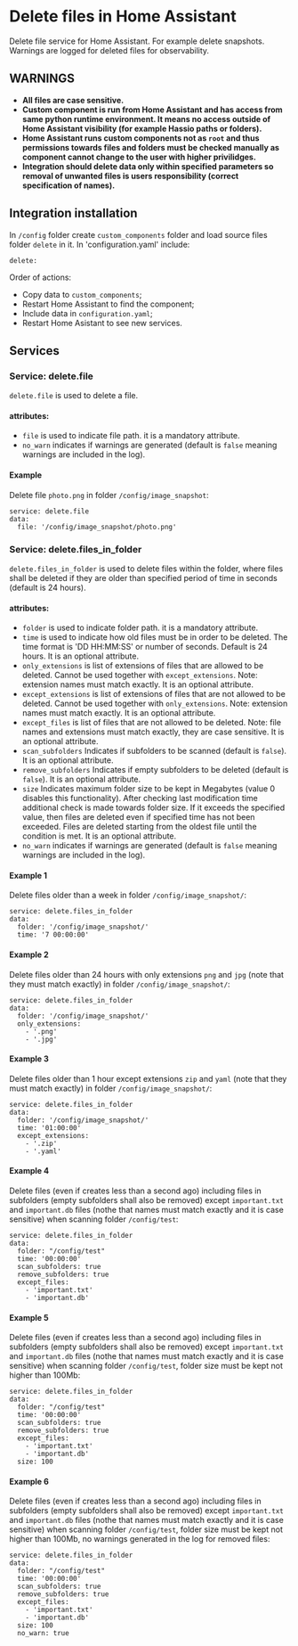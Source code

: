 # Delete files in Home Assistant
Delete file service for Home Assistant. For example delete snapshots. Warnings are logged for deleted files for observability.

## WARNINGS
- **All files are case sensitive.**
- **Custom component is run from Home Assistant and has access from same python runtime environment. It means no access outside of Home Assistant visibility (for example Hassio paths or folders).**
- **Home Assistant runs custom components not as `root` and thus permissions towards files and folders must be checked manually as component cannot change to the user with higher privilidges.**
- **Integration should delete data only within specified parameters so removal of unwanted files is users responsibility (correct specification of names).**

## Integration installation
In `/config` folder create `custom_components` folder and load source files folder `delete` in it. In 'configuration.yaml' include:
```
delete:
```
Order of actions:
- Copy data to `custom_components`;
- Restart Home Assistant to find the component;
- Include data in `configuration.yaml`;
- Restart Home Asistant to see new services.

## Services
### Service: delete.file
`delete.file` is used to delete a file.

#### attributes:
- `file` is used to indicate file path. it is a mandatory attribute.
- `no_warn` indicates if warnings are generated (default is `false` meaning warnings are included in the log).

#### Example
Delete file `photo.png` in folder `/config/image_snapshot`:
```
service: delete.file
data:
  file: '/config/image_snapshot/photo.png'
```

### Service: delete.files_in_folder
`delete.files_in_folder` is used to delete files within the folder, where files shall be deleted if they are older than specified period of time in seconds (default is 24 hours).

#### attributes:
- `folder` is used to indicate folder path. it is a mandatory attribute.
- `time` is used to indicate how old files must be in order to be deleted. The time format is 'DD HH:MM:SS' or number of seconds. Default is 24 hours. It is an optional attribute.
- `only_extensions` is list of extensions of files that are allowed to be deleted. Cannot be used together with `except_extensions`. Note: extension names must match exactly. It is an optional attribute.
- `except_extensions` is list of extensions of files that are not allowed to be deleted. Cannot be used together with `only_extensions`. Note: extension names must match exactly. It is an optional attribute.
- `except_files` is list of files that are not allowed to be deleted. Note: file names and extensions must match exactly, they are case sensitive. It is an optional attribute.
- `scan_subfolders` Indicates if subfolders to be scanned (default is `false`). It is an optional attribute.
- `remove_subfolders` Indicates if empty subfolders to be deleted (default is `false`). It is an optional attribute.
- `size` Indicates maximum folder size to be kept in Megabytes (value 0 disables this functionality). After checking last modification time additional check is made towards folder size. If it exceeds the specified value, then files are deleted even if specified time has not been exceeded. Files are deleted starting from the oldest file until the condition is met. It is an optional attribute.
- `no_warn` indicates if warnings are generated (default is `false` meaning warnings are included in the log).

#### Example 1
Delete files older than a week in folder `/config/image_snapshot/`:
```
service: delete.files_in_folder
data:
  folder: '/config/image_snapshot/'
  time: '7 00:00:00'
```

#### Example 2
Delete files older than 24 hours with only extensions `png` and `jpg` (note that they must match exactly) in folder `/config/image_snapshot/`:
```
service: delete.files_in_folder
data:
  folder: '/config/image_snapshot/'
  only_extensions:
    - '.png'
    - '.jpg'
```

#### Example 3
Delete files older than 1 hour except extensions `zip` and `yaml` (note that they must match exactly) in folder `/config/image_snapshot/`:
```
service: delete.files_in_folder
data:
  folder: '/config/image_snapshot/'
  time: '01:00:00'
  except_extensions:
    - '.zip'
    - '.yaml'
```

#### Example 4
Delete files (even if creates less than a second ago) including files in subfolders (empty subfolders shall also be removed) except `important.txt` and `important.db` files (nothe that names must match exactly and it is case sensitive) when scanning folder `/config/test`:
```
service: delete.files_in_folder
data:
  folder: "/config/test"
  time: '00:00:00'
  scan_subfolders: true
  remove_subfolders: true
  except_files:
    - 'important.txt'
    - 'important.db'
```

#### Example 5
Delete files (even if creates less than a second ago) including files in subfolders (empty subfolders shall also be removed) except `important.txt` and `important.db` files (nothe that names must match exactly and it is case sensitive) when scanning folder `/config/test`, folder size must be kept not higher than 100Mb:
```
service: delete.files_in_folder
data:
  folder: "/config/test"
  time: '00:00:00'
  scan_subfolders: true
  remove_subfolders: true
  except_files:
    - 'important.txt'
    - 'important.db'
  size: 100
```

#### Example 6
Delete files (even if creates less than a second ago) including files in subfolders (empty subfolders shall also be removed) except `important.txt` and `important.db` files (nothe that names must match exactly and it is case sensitive) when scanning folder `/config/test`, folder size must be kept not higher than 100Mb, no warnings generated in the log for removed files:
```
service: delete.files_in_folder
data:
  folder: "/config/test"
  time: '00:00:00'
  scan_subfolders: true
  remove_subfolders: true
  except_files:
    - 'important.txt'
    - 'important.db'
  size: 100
  no_warn: true
```
